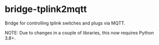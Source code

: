 # bridge-tplink2mqtt
Bridge for controlling tplink switches and plugs via MQTT.

NOTE: Due to changes in a couple of libraries, this now requires Python 3.8+.
